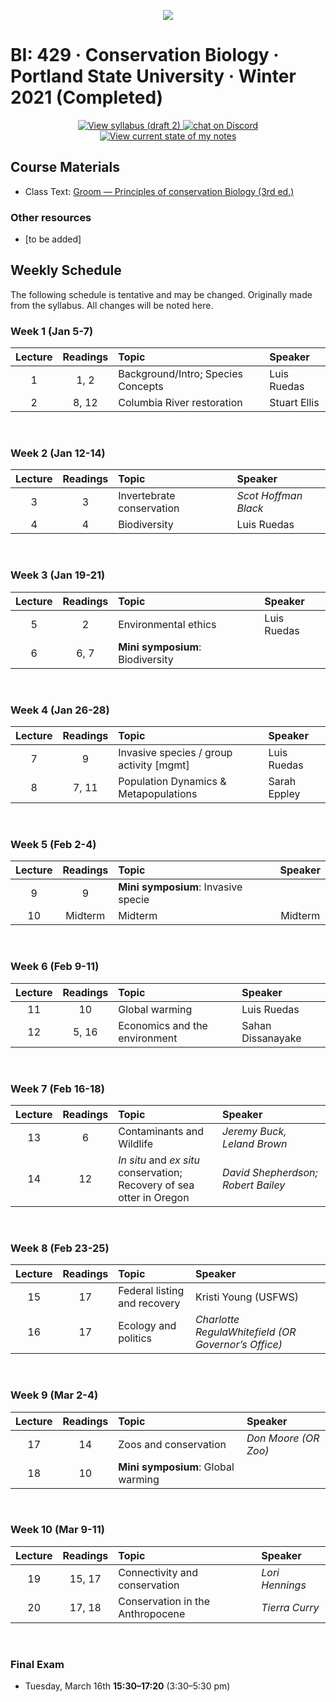 <p align="center">
  <a title="Join BI: 429 Discord Server 🥳" href="https://discord.gg/EVJfcwzMg3">
  <img src="../assets/images/bi-429.ico" />
  </a>
</p>

# BI: 429 · Conservation Biology · Portland State University · Winter 2021 (Completed)

 <p align="center">
    <a href="conservation-biology-W21.pdf">
    <img title="View syllabus (draft 2)" src="https://img.shields.io/badge/BI: 429-Syllabus (draft 2)-informational?logo=adobe-acrobat-reader" >
    </a>
    <a href="https://discord.gg/EVJfcwzMg3">
  <img title="Join BI: 429 Discord Server 🥳" src="https://img.shields.io/discord/790737836571492462?logo=discord"
   alt="chat on Discord">
    </a>
    <a href="bi-429.pdf">
    <img title="View current state of my notes" src="https://img.shields.io/badge/My Notes-updated on 1.18-sucess?logo=latex" >
    </a>
</p>

## **Course Materials**

- Class Text: [Groom &mdash; Principles of conservation Biology (3rd ed.)](https://1lib.us/book/9325117/c16dec)

### Other resources

- [to be added]

## **Weekly Schedule**

The following schedule is tentative and may be changed. Originally made from the syllabus. All changes will be noted here.

### **Week 1** (Jan 5-7)

| Lecture | Readings | Topic                              | Speaker      |
| :-----: | :------: | :--------------------------------- | :----------- |
|    1    |   1, 2   | Background/Intro; Species Concepts | Luis Ruedas  |
|    2    |  8, 12   | Columbia River restoration         | Stuart Ellis |

<br>

### **Week 2** (Jan 12-14)

| Lecture | Readings | Topic                     | Speaker              |
| :-----: | :------: | :------------------------ | :------------------- |
|    3    |    3     | Invertebrate conservation | _Scot Hoffman Black_ |
|    4    |    4     | Biodiversity              | Luis Ruedas          |

<br>

### **Week 3** (Jan 19-21)

| Lecture | Readings | Topic                            | Speaker     |
| :-----: | :------: | :------------------------------- | :---------- |
|    5    |    2     | Environmental ethics             | Luis Ruedas |
|    6    |   6, 7   | **Mini symposium**: Biodiversity |             |

<br>

### **Week 4** (Jan 26-28)

| Lecture | Readings | Topic                                    | Speaker      |
| :-----: | :------: | :--------------------------------------- | :----------- |
|    7    |    9     | Invasive species / group activity [mgmt] | Luis Ruedas  |
|    8    |  7, 11   | Population Dynamics & Metapopulations    | Sarah Eppley |

<br>

### **Week 5** (Feb 2-4)

| Lecture | Readings | Topic                               | Speaker |
| :-----: | :------: | :---------------------------------- | :-----: |
|    9    |    9     | **Mini symposium**: Invasive specie |         |
|   10    | Midterm  | Midterm                             | Midterm |

<br>

### **Week 6** (Feb 9-11)

| Lecture | Readings | Topic                         | Speaker           |
| :-----: | :------: | :---------------------------- | :---------------- |
|   11    |    10    | Global warming                | Luis Ruedas       |
|   12    |  5, 16   | Economics and the environment | Sahan Dissanayake |

<br>

### **Week 7** (Feb 16-18)

| Lecture | Readings | Topic                                                                     | Speaker                            |
| :-----: | :------: | :------------------------------------------------------------------------ | :--------------------------------- |
|   13    |    6     | Contaminants and Wildlife                                                 | _Jeremy Buck, Leland Brown_        |
|   14    |    12    | _In situ_ and _ex situ_ conservation; <br>Recovery of sea otter in Oregon | _David Shepherdson; Robert Bailey_ |

<br>

### **Week 8** (Feb 23-25)

| Lecture | Readings | Topic                        | Speaker                                             |
| :-----: | :------: | :--------------------------- | :-------------------------------------------------- |
|   15    |    17    | Federal listing and recovery | Kristi Young (USFWS)                                |
|   16    |    17    | Ecology and politics         | _Charlotte RegulaWhitefield (OR Governor’s Office)_ |

<br>

### **Week 9** (Mar 2-4)

| Lecture | Readings | Topic                              | Speaker              |
| :-----: | :------: | :--------------------------------- | :------------------- |
|   17    |    14    | Zoos and conservation              | _Don Moore (OR Zoo)_ |
|   18    |    10    | **Mini symposium**: Global warming |                      |

<br>

### **Week 10** (Mar 9-11)

| Lecture | Readings | Topic                            | Speaker         |
| :-----: | :------: | :------------------------------- | :-------------- |
|   19    |  15, 17  | Connectivity and conservation    | _Lori Hennings_ |
|   20    |  17, 18  | Conservation in the Anthropocene | _Tierra Curry_  |

<br>

### **Final Exam**

- Tuesday, March 16th **15:30&ndash;17:20** (3:30&ndash;5:30 pm)
